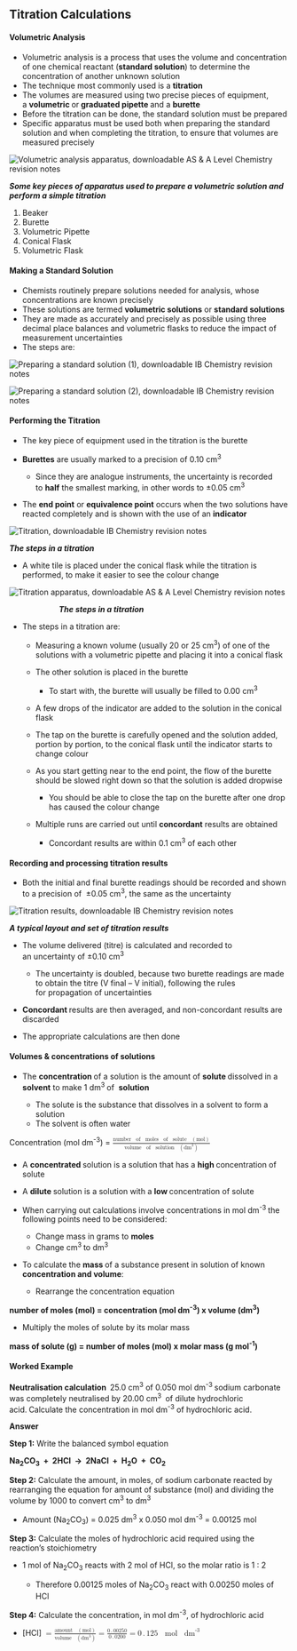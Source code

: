 Titration Calculations
----------------------

#### Volumetric Analysis

* Volumetric analysis is a process that uses the volume and concentration of one chemical reactant (<b>standard solution</b>) to determine the concentration of another unknown solution
* The technique most commonly used is a <b>titration</b>
* The volumes are measured using two precise pieces of equipment, a <b>volumetric </b>or<b> graduated pipette </b>and a <b>burette</b>
* Before the titration can be done, the standard solution must be prepared
* Specific apparatus must be used both when preparing the standard solution and when completing the titration, to ensure that volumes are measured precisely

![Volumetric analysis apparatus, downloadable AS & A Level Chemistry revision notes](Volumetric-analysis-apparatus.png)

<i><b>Some key pieces of apparatus used to prepare a volumetric solution and perform a simple titration</b></i>

1. Beaker
2. Burette
3. Volumetric Pipette
4. Conical Flask
5. Volumetric Flask

#### Making a Standard Solution

* Chemists routinely prepare solutions needed for analysis, whose concentrations are known precisely
* These solutions are termed <b>volumetric solutions</b> or <b>standard solutions</b>
* They are made as accurately and precisely as possible using three decimal place balances and volumetric flasks to reduce the impact of measurement uncertainties
* The steps are:

![Preparing a standard solution (1), downloadable IB Chemistry revision notes](1.2.7-Preparing-a-standard-solution-1.png)

![Preparing a standard solution (2), downloadable IB Chemistry revision notes](1.2.7-Preparing-a-standard-solution-2_1.png)

#### Performing the Titration

* The key piece of equipment used in the titration is the burette
* <b>Burettes</b> are usually marked to a precision of 0.10 cm<sup>3</sup>

  + Since they are analogue instruments, the uncertainty is recorded to <b>half</b> the smallest marking, in other words to ±0.05 cm<sup>3</sup>
* The <b>end point</b> or <b>equivalence point</b> occurs when the two solutions have reacted completely and is shown with the use of an <b>indicator</b>

![Titration, downloadable IB Chemistry revision notes](1.2.9-Titration.png)

<i><b>The steps in a titration</b></i>

* A white tile is placed under the conical flask while the titration is performed, to make it easier to see the colour change

![Titration apparatus, downloadable AS & A Level Chemistry revision notes](Titration-apparatus.png)

<i><b>                           The steps in a titration</b></i>

* The steps in a titration are:

  + Measuring a known volume (usually 20 or 25 cm<sup>3</sup>) of one of the solutions with a volumetric pipette and placing it into a conical flask
  + The other solution is placed in the burette

    - To start with, the burette will usually be filled to 0.00 cm<sup>3</sup>
  + A few drops of the indicator are added to the solution in the conical flask
  + The tap on the burette is carefully opened and the solution added, portion by portion, to the conical flask until the indicator starts to change colour
  + As you start getting near to the end point, the flow of the burette should be slowed right down so that the solution is added dropwise

    - You should be able to close the tap on the burette after one drop has caused the colour change
  + Multiple runs are carried out until <b>concordant</b> results are obtained

    - Concordant results are within 0.1 cm<sup>3</sup> of each other

#### Recording and processing titration results

* Both the initial and final burette readings should be recorded and shown to a precision of  ±0.05 cm<sup>3</sup>, the same as the uncertainty

![Titration results, downloadable IB Chemistry revision notes](1.2.9-Titration-results.png)

<i><b>A typical layout and set of titration results</b></i>

* The volume delivered (titre) is calculated and recorded to an uncertainty of ±0.10 cm<sup>3</sup>

  + The uncertainty is doubled, because two burette readings are made to obtain the titre (V final – V initial), following the rules for propagation of uncertainties
* <b>Concordant </b>results are then averaged, and non-concordant results are discarded
* The appropriate calculations are then done

#### Volumes & concentrations of solutions

* The <b>concentration </b>of a solution is the amount of <b>solute </b>dissolved in a <b>solvent</b> to make 1 dm<sup>3 </sup>of  <b>solution</b>

  + The solute is the substance that dissolves in a solvent to form a solution
  + The solvent is often water

Concentration (mol dm<sup>-3</sup>) = <math><semantics><mfrac><mrow><mi>number</mi><mo> </mo><mi>of</mi><mo> </mo><mi>moles</mi><mo> </mo><mi>of</mi><mo> </mo><mi>solute</mi><mo> </mo><mo>(</mo><mi>mol</mi><mo>)</mo></mrow><mrow><mi>volume</mi><mo> </mo><mi>of</mi><mo> </mo><mi>solution</mi><mo> </mo><mo>(</mo><msup><mi>dm</mi><mn>3</mn></msup><mo>)</mo></mrow></mfrac><annotation>{"language":"en","fontFamily":"Times New Roman","fontSize":"18"}</annotation></semantics></math>

* A <b>concentrated </b>solution is a solution that has a <b>high </b>concentration of solute
* A <b>dilute </b>solution is a solution with a <b>low </b>concentration of solute
* When carrying out calculations involve concentrations in mol dm<sup>-3 </sup>the following points need to be considered:

  + Change mass in grams to <b>moles</b>
  + Change cm<sup>3 </sup>to dm<sup>3 </sup>
* To calculate the <b>mass </b>of a substance present in solution of known <b>concentration and volume</b>:

  + Rearrange the concentration equation

<b>number of moles (mol) = concentration (mol dm</b><sup><b>-3</b></sup><b>) x volume (dm</b><sup><b>3</b></sup><b>)</b>

* Multiply the moles of solute by its molar mass

<b>mass of solute (g) = number of moles (mol) x molar mass (g mol</b><sup><b>-1</b></sup><b>)</b>

#### Worked Example

<b>Neutralisation calculation  </b>25.0 cm<sup>3</sup> of 0.050 mol dm<sup>-3 </sup>sodium carbonate was completely neutralised by 20.00 cm<sup>3 </sup> of dilute hydrochloric acid.<sup> </sup>Calculate the concentration in mol dm<sup>-3</sup> of hydrochloric acid.<sup>  </sup>

<b>Answer</b>

<b>Step 1:</b> Write the balanced symbol equation

<b>Na</b><sub><b>2</b></sub><b>CO</b><sub><b>3</b></sub><b>  +  2HCl  →  2NaCl  +  H</b><sub><b>2</b></sub><b>O  +  CO</b><sub><b>2</b></sub>

<b>Step 2:</b> Calculate the amount, in moles, of sodium carbonate reacted by rearranging the equation for amount of substance (mol) and dividing the volume by 1000 to convert cm<sup>3</sup> to dm<sup>3</sup>

* Amount (Na<sub>2</sub>CO<sub>3</sub>) = 0.025 dm<sup>3</sup> x 0.050 mol dm<sup>-3</sup> = 0.00125 mol

<b>Step 3:</b> Calculate the moles of hydrochloric acid required using the reaction’s stoichiometry

* 1 mol of Na<sub>2</sub>CO<sub>3</sub> reacts with 2 mol of HCl, so the molar ratio is 1 : 2

  + Therefore 0.00125 moles of Na<sub>2</sub>CO<sub>3</sub> react with 0.00250 moles of HCl

<b>Step 4:</b> Calculate the concentration, in mol dm<sup>-3</sup>, of hydrochloric acid

* [HCl] <math><semantics><mrow><mo>=</mo><mfrac><mrow><mi>amount</mi><mo> </mo><mo>(</mo><mi>mol</mi><mo>)</mo></mrow><mrow><mi>volume</mi><mo> </mo><mo>(</mo><msup><mi>dm</mi><mn>3</mn></msup><mo>)</mo></mrow></mfrac><mo>=</mo><mfrac><mrow><mn>0</mn><mo>.</mo><mn>00250</mn></mrow><mrow><mn>0</mn><mo>.</mo><mn>0200</mn></mrow></mfrac><mo>=</mo><mn>0</mn><mo>.</mo><mn>125</mn><mo> </mo><mi>mol</mi><mo> </mo><msup><mi>dm</mi><mrow><mo>-</mo><mn>3</mn></mrow></msup></mrow><annotation>{"language":"en","fontFamily":"Times New Roman","fontSize":"18"}</annotation></semantics></math>
